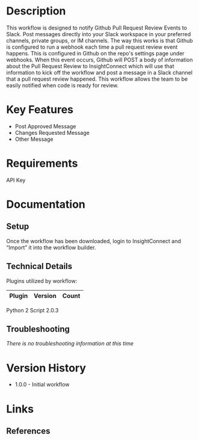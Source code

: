 # Description

This workflow is designed to notify Github Pull Request Review Events to Slack.  Post messages directly into your Slack workspace in your preferred channels, private groups, or IM channels.
The way this works is that Github is configured to run a webhook each time a pull request review event happens. This is configured in Github on the repo's settings page under webhooks. When this event occurs, Github will POST a body of information about the Pull Request Review to InsightConnect which will use that information to kick off the workflow and post a message in a Slack channel that a pull request review happened. This workflow allows the team to be easily notified when code is ready for review.

# Key Features

* Post Approved Message
* Changes Requested Message
* Other Message

# Requirements

API Key 


# Documentation

## Setup

Once the workflow has been downloaded, login to InsightConnect and “Import” it into the workflow builder. 


## Technical Details

Plugins utilized by workflow:

|Plugin|Version|Count|
|----|----|--------|
Python 2 Script 2.0.3



## Troubleshooting

_There is no troubleshooting information at this time_

# Version History

* 1.0.0 - Initial workflow

# Links

## References

